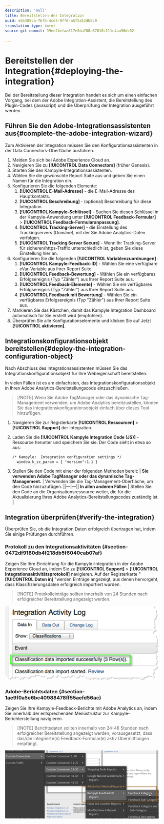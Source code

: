 ```yaml
---
description: 'null'
title: Bereitstellen der Integration
uuid: ebb385ca-7bfb-4cd3-9ff6-a5f5a52db5c9
translation-type: tm+mt
source-git-commit: 99ee24efaa517e8da700c67818c111c4aa90dc02

---
```



# Bereitstellen der Integration{#deploying-the-integration}

Bei der Bereitstellung dieser Integration handelt es sich um einen einfachen Vorgang, bei dem der Adobe Integration-Assistent, die Bereitstellung des Plugin-Codes (javascript) und die Überprüfung der Integration ausgeführt werden.

## Führen Sie den Adobe-Integrationsassistenten aus{#complete-the-adobe-integration-wizard}

Zum Aktivieren der Integration müssen Sie den Konfigurationsassistenten in der Data Connectors-Oberfläche ausführen.

1. Melden Sie sich bei Adobe Experience Cloud an.
1. Navigieren Sie zu **[!UICONTROL Data Connectors]** (früher Genesis).
1. Starten Sie den Kampyle-Integrationsassistenten.
1. Wählen Sie die gewünschte Report Suite aus und geben Sie einen Namen für die Integration ein.
1. Konfigurieren Sie die folgenden Elemente:
   1. **[!UICONTROL E-Mail-Adresse]** - die E-Mail-Adresse des Hauptkontakts.
   1. **[!UICONTROL Beschreibung]** - (optional) Beschreibung für diese Integration.
   1. **[!UICONTROL Kampyle-Schlüssel]** - Suchen Sie diesen Schlüssel in der Kampyle-Anwendung unter **[!UICONTROL Feedback-Formular]** &gt; **[!UICONTROL Feedback-Formularanpassung]**.
   1. **[!UICONTROL Tracking-Server]** - die Einstellung des Trackingservers (Domäne), mit der Sie Adobe Analytics-Daten verfolgen.
   1. **[!UICONTROL Tracking Server Secure]** - Wenn Ihr Tracking-Server für sicheren/https-Traffic unterschiedlich ist, geben Sie diese Einstellung hier an.
1. Konfigurieren Sie die folgenden **[!UICONTROL Variablenzuordnungen]** :
   1. **[!UICONTROL Kampyle-Feedback-ID]** - Wählen Sie eine verfügbare eVar-Variable aus Ihrer Report Suite
   1. **[!UICONTROL Feedback-Bewertung]** - Wählen Sie ein verfügbares Erfolgsereignis (Typ "Zähler") aus Ihrer Report Suite aus.
   1. **[!UICONTROL Feedback-Elemente]** - Wählen Sie ein verfügbares Erfolgsereignis (Typ "Zähler") aus Ihrer Report Suite aus.
   1. **[!UICONTROL Feedback mit Bewertung]** - Wählen Sie ein verfügbares Erfolgsereignis (Typ "Zähler") aus Ihrer Report Suite aus.
1. Markieren Sie das Kästchen, damit das Kampyle Integration Dashboard automatisch für Sie erstellt wird (empfohlen).
1. Überprüfen Sie alle Konfigurationselemente und klicken Sie auf Jetzt **[!UICONTROL aktivieren]**.

## Integrationskonfigurationsobjekt bereitstellen{#deploy-the-integration-configuration-object}

Nach Abschluss des Integrationsassistenten müssen Sie das Integrationskonfigurationsobjekt für Ihre Webeigenschaft bereitstellen.

In vielen Fällen ist es am einfachsten, das Integrationskonfigurationsobjekt in Ihren Adobe Analytics-Bereitstellungscode einzuschließen.

> [!NOTE] Wenn Sie Adobe TagManager oder das dynamische Tag-Management verwenden, um Adobe Analytics bereitzustellen, können Sie das Integrationskonfigurationsobjekt einfach über dieses Tool hinzufügen.

1. Navigieren Sie zur Registerkarte **[!UICONTROL Ressourcen]** &gt; **[!UICONTROL Support]** der Integration.
1. Laden Sie die **[!UICONTROL Kampyle Integration Code (JS)]** -Ressource herunter und speichern Sie sie. Der Code sieht in etwa so aus:

   ```
   /* Kampyle:  Integration configuration settings */
     window.k_sc_param = { "version":1.1 }
   ```

1. Stellen Sie den Code mit einer der folgenden Methoden bereit:
| **Sie verwenden Adobe TagManager oder das dynamische Tag-Management.** | Verwenden Sie die Tag-Management-Oberfläche, um den Code hinzuzufügen. ||—|—|| **In allen anderen Fällen** | Stellen Sie den Code an die Organisationsressource weiter, die für die Aktualisierung Ihres Adobe Analytics-Bereitstellungscodes zuständig ist.  |

## Integration überprüfen{#verify-the-integration}

Überprüfen Sie, ob die Integration Daten erfolgreich übertragen hat, indem Sie einige Prüfungen durchführen.

### Protokoll zu den Integrationsaktivitäten {#section-0472df9180db4f218db5f6040cab07af}

Zeigen Sie Ihre Einrichtung für die Kampyle-Integration in der Adobe Experience Cloud an, indem Sie zu **[!UICONTROL Support]** &gt; **[!UICONTROL Integrationsaktivitätsprotokoll]** navigieren. Auf der Registerkarte " **[!UICONTROL Daten in]** "werden Einträge angezeigt, aus denen hervorgeht, dass Klassifizierungsdaten erfolgreich importiert wurden.

> [!NOTE] Protokolleinträge sollten innerhalb von 24 Stunden nach erfolgreicher Bereitstellung angezeigt werden.

![](assets/integration_activity_log.png)

### Adobe-Berichtsdaten {#section-1ae9f0a5e6bc40988478ff55aefd56ac}

Zeigen Sie Ihre Kampyle-Feedback-Berichte mit Adobe Analytics an, indem Sie innerhalb der entsprechenden Menüstruktur zur Kampyle-Berichterstellung navigieren.

> [!NOTE] Berichtsdaten sollten innerhalb von 24-48 Stunden nach erfolgreicher Bereitstellung angezeigt werden, vorausgesetzt, dass das/die integrierte(n) Feedback-Formular(e) aktiv Übermittlungen empfängt.

![](assets/adobe_reporting_data.png)

